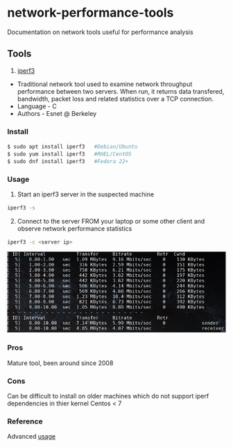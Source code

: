 # network-performance-tools
Documentation on network tools useful for performance analysis

## Tools 

1. [iperf3](https://github.com/esnet/iperf)
* Traditional network tool used to examine network throughput performance between two servers. When run, it returns data transfered, bandwidth, packet loss and related statistics over a TCP connection. 
* Language - C
* Authors - Esnet @ Berkeley

### Install

```Bash
$ sudo apt install iperf3	#Debian/Ubuntu
$ sudo yum install iperf3	#RHEL/CentOS
$ sudo dnf install iperf3	#Fedora 22+ 
```

### Usage

1. Start an iperf3 server in the suspected machine 

```Bash
iperf3 -s
```

2. Connect to the server FROM your laptop or some other client and observe network performance statistics

```Bash
iperf3 -c <server ip>
```

![iperf](https://github.com/peterlamar/network-performance-tools/blob/master/img/iperf3.png)

### Pros
Mature tool, been around since 2008
### Cons 
Can be difficult to install on older machines which do not support iperf dependencies in thier kernel Centos < 7

### Reference
Advanced [usage](https://www.tecmint.com/test-network-throughput-in-linux/)
